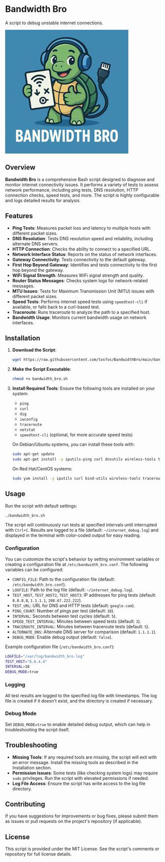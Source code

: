 # Bandwidth Bro

A script to debug unstable internet connections.

<img src="mascot.png" alt="Bandwidth Bro Mascot" width="400">

## Overview

**Bandwidth Bro** is a comprehensive Bash script designed to diagnose and monitor internet connectivity issues. It performs a variety of tests to assess network performance, including ping tests, DNS resolution, HTTP connection checks, speed tests, and more. The script is highly configurable and logs detailed results for analysis.

## Features

- **Ping Tests**: Measures packet loss and latency to multiple hosts with different packet sizes.
- **DNS Resolution**: Tests DNS resolution speed and reliability, including alternate DNS servers.
- **HTTP Connection**: Checks the ability to connect to a specified URL.
- **Network Interface Status**: Reports on the status of network interfaces.
- **Gateway Connectivity**: Tests connectivity to the default gateway.
- **First Hop Beyond Gateway**: Identifies and tests connectivity to the first hop beyond the gateway.
- **WiFi Signal Strength**: Measures WiFi signal strength and quality.
- **Router Status Messages**: Checks system logs for network-related messages.
- **MTU Issues**: Tests for Maximum Transmission Unit (MTU) issues with different packet sizes.
- **Speed Tests**: Performs internet speed tests using `speedtest-cli` if available, or falls back to a curl-based test.
- **Traceroute**: Runs traceroute to analyze the path to a specified host.
- **Bandwidth Usage**: Monitors current bandwidth usage on network interfaces.

## Installation

1. **Download the Script**:
   ```bash
   wget https://raw.githubusercontent.com/tosfos/BandwidthBro/main/bandwidth_bro.sh -O bandwidth_bro.sh
   ```

2. **Make the Script Executable**:
   ```bash
   chmod +x bandwidth_bro.sh
   ```

3. **Install Required Tools**:
   Ensure the following tools are installed on your system:
   - `ping`
   - `curl`
   - `dig`
   - `iwconfig`
   - `traceroute`
   - `netstat`
   - `speedtest-cli` (optional, for more accurate speed tests)

   On Debian/Ubuntu systems, you can install these tools with:
   ```bash
   sudo apt-get update
   sudo apt-get install -y iputils-ping curl dnsutils wireless-tools traceroute net-tools speedtest-cli
   ```

   On Red Hat/CentOS systems:
   ```bash
   sudo yum install -y iputils curl bind-utils wireless-tools traceroute net-tools speedtest-cli
   ```

## Usage

Run the script with default settings:
```bash
./bandwidth_bro.sh
```

The script will continuously run tests at specified intervals until interrupted with `Ctrl+C`. Results are logged to a file (default: `~/internet_debug.log`) and displayed in the terminal with color-coded output for easy reading.

### Configuration

You can customize the script's behavior by setting environment variables or creating a configuration file at `/etc/bandwidth_bro.conf`. The following variables can be configured:

- `CONFIG_FILE`: Path to the configuration file (default: `/etc/bandwidth_bro.conf`).
- `LOGFILE`: Path to the log file (default: `~/internet_debug.log`).
- `TEST_HOST`, `TEST_HOST2`, `TEST_HOST3`: IP addresses for ping tests (default: `8.8.8.8`, `1.1.1.1`, `208.67.222.222`).
- `TEST_URL`: URL for DNS and HTTP tests (default: `google.com`).
- `PING_COUNT`: Number of pings per test (default: `10`).
- `INTERVAL`: Seconds between test cycles (default: `5`).
- `SPEED_TEST_INTERVAL`: Minutes between speed tests (default: `3`).
- `TRACEROUTE_INTERVAL`: Minutes between traceroute tests (default: `5`).
- `ALTERNATE_DNS`: Alternate DNS server for comparison (default: `1.1.1.1`).
- `DEBUG_MODE`: Enable debug output (default: `false`).

Example configuration file (`/etc/bandwidth_bro.conf`):
```bash
LOGFILE="/var/log/bandwidth_bro.log"
TEST_HOST="8.8.4.4"
INTERVAL=10
DEBUG_MODE=true
```

### Logging

All test results are logged to the specified log file with timestamps. The log file is created if it doesn't exist, and the directory is created if necessary.

### Debug Mode

Set `DEBUG_MODE=true` to enable detailed debug output, which can help in troubleshooting the script itself.

## Troubleshooting

- **Missing Tools**: If any required tools are missing, the script will exit with an error message. Install the missing tools as described in the Installation section.
- **Permission Issues**: Some tests (like checking system logs) may require `sudo` privileges. Run the script with elevated permissions if needed.
- **Log File Access**: Ensure the script has write access to the log file directory.

## Contributing

If you have suggestions for improvements or bug fixes, please submit them as issues or pull requests on the project's repository (if applicable).

## License

This script is provided under the MIT License. See the script's comments or repository for full license details.
